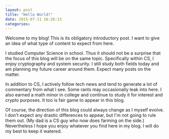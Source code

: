 ```yaml
---
layout: post
title: "Hello World!"
date: 2015-07-11 16:26:13
categories:
---
```

Welcome to my blog!
This is its obligatory introductory post.
I want to give an idea of what type of content to expect from here.

I studied Computer Science in school.
Thus it should not be a surprise that the focus of this blog will be on the same topic.
Specifically within CS, I enjoy cryptography and system security.
I still study both fields today and am planning my future career around them.
Expect many posts on the matter.

In addition to CS, I actively follow tech news and tend to generate a lot of commentary from what I see.
Some rants may occasionally leak into here.
I also earned a math minor in college and continue to study it for interest and crypto purposes.
It too is fair game to appear in this blog.

Of course, the direction of this blog could always change as I myself evolve.
I don't expect any drastic differences to appear, but I'm not going to rule them out.
(My dad is a CS guy who now does farming on the side.)
Nevertheless I hope you enjoy whatever you find here in my blog.
I will do my best to keep it watered.
